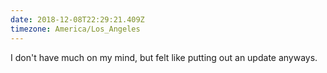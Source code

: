 ```yaml
---
date: 2018-12-08T22:29:21.409Z
timezone: America/Los_Angeles
---
```


I don't have much on my mind, but felt like putting out an update anyways.
